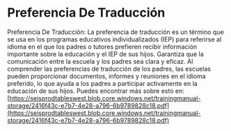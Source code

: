 # Preferencia De Traducción
Preferencia De Traducción: La preferencia de traducción es un término que se usa en los programas educativos individualizados (IEP) para referirse al idioma en el que los padres o tutores prefieren recibir información importante sobre la educación y el IEP de sus hijos. Garantiza que la comunicación entre la escuela y los padres sea clara y eficaz. Al comprender las preferencias de traducción de los padres, las escuelas pueden proporcionar documentos, informes y reuniones en el idioma preferido, lo que ayuda a los padres a participar activamente en la educación de sus hijos.
Puedes encontrar más sobre esto en: [https://seisprodtableswest.blob.core.windows.net/trainingmanual-storage/2416f43c-e7b7-4e28-a796-6b9789828c18.pdf](https://seisprodtableswest.blob.core.windows.net/trainingmanual-storage/2416f43c-e7b7-4e28-a796-6b9789828c18.pdf)